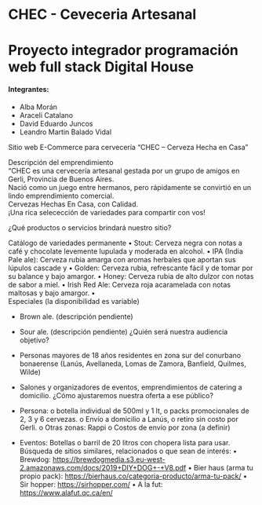 ﻿# CHEC - Ceveceria Artesanal #
<h1>Proyecto integrador programación web full stack Digital House</h1>
<h4>Integrantes:</h4>
<ul>
  <li>Alba Morán</li>
  <li>Araceli Catalano</li>
  <li>David Eduardo Juncos</li>
  <li>Leandro Martin Balado Vidal</li>
</ul>

Sitio web E-Commerce para cervecería 
“CHEC – Cerveza Hecha en Casa”
<p>Descripción del emprendimiento <br>
“CHEC es una cervecería artesanal gestada por un grupo de amigos en Gerli, Provincia de Buenos Aires.<br> 
Nació como un juego entre hermanos, pero rápidamente se convirtió en un lindo emprendimiento comercial.<br>
Cervezas Hechas En Casa, con Calidad.<br> 
¡Una rica selecección de variedades para compartir con vos!</p>
¿Qué productos o servicios brindará nuestro sitio? 

Catálogo de variedades permanente
•	Stout: Cerveza negra con notas a café y chocolate levemente lupulada y moderada en alcohol.
•	IPA (India Pale ale): Cerveza rubia amarga con aromas herbales que aportan sus lúpulos cascade y 
•	Golden: Cerveza rubia, refrescante fácil y de tomar por su balance y bajo amargor.
•	Honey: Cerveza rubia de alto dulzor con notas de sabor a miel. 
•	Irish Red Ale: Cerveza roja acaramelada con notas maltosas y bajo amargor.
•	
Especiales (la disponibilidad es variable) 
-	Brown ale. (descripción pendiente)
-	Sour ale.  (descripción pendiente)
¿Quién será nuestra audiencia objetivo? 
-	Personas mayores de 18 años residentes en zona sur del conurbano bonaerense (Lanús, Avellaneda, Lomas de Zamora, Banfield, Quilmes, Wilde)
-	Salones y organizadores de eventos, emprendimientos de catering a domicilio.
¿Cómo ajustaremos nuestra oferta a ese público?
-	Persona: 
o	botella individual de 500ml y 1 lt, 
o	packs promocionales de 2, 3 y 6 cervezas. 
o	Envío a domicilio a Lanús,
o	retiro sin costo por Gerli. 
o	Otras zonas: Rappi
o	Costos de envío por zona (a definir)

-	Eventos: Botellas o barril de 20 litros con chopera lista para usar.
Búsqueda de sitios similares, relacionados o que sean de interés:
•	Brewdog: https://brewdogmedia.s3.eu-west-2.amazonaws.com/docs/2019+DIY+DOG+-+V8.pdf
•	Bier haus (arma tu propio pack): https://bierhaus.co/categoria-producto/arma-tu-pack/
•	Sir hopper: https://sirhopper.com/ 
• A la fut: https://www.alafut.qc.ca/en/

